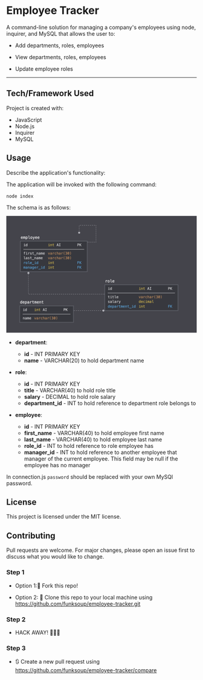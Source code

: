 
# Employee Tracker

A command-line solution for managing a company's employees using node, inquirer, and MySQL that allows the user to:

  * Add departments, roles, employees

  * View departments, roles, employees

  * Update employee roles


------

## Tech/Framework Used

Project is created with:

* JavaScript
* Node.js
* Inquirer
* MySQL


## Usage

Describe the application's functionality:

The application will be invoked with the following command:
```
node index
```

The schema is as follows:

![Database Schema](Assets/schema.png)

* **department**:

  * **id** - INT PRIMARY KEY
  * **name** - VARCHAR(20) to hold department name

* **role**:

  * **id** - INT PRIMARY KEY
  * **title** -  VARCHAR(40) to hold role title
  * **salary** -  DECIMAL to hold role salary
  * **department_id** -  INT to hold reference to department role belongs to

* **employee**:

  * **id** - INT PRIMARY KEY
  * **first_name** - VARCHAR(40) to hold employee first name
  * **last_name** - VARCHAR(40) to hold employee last name
  * **role_id** - INT to hold reference to role employee has
  * **manager_id** - INT to hold reference to another employee that manager of the current employee. This field may be null if the employee has no manager


In connection.js `password` should be replaced with your own MySQl password.


## License

This project is licensed under the MIT license.


## Contributing

Pull requests are welcome. For major changes, please open an issue first to discuss what you would like to change.


### Step 1

* Option 1:🍴 Fork this repo!

* Option 2: 👯 Clone this repo to your local machine using https://github.com/funksoup/employee-tracker.git

### Step 2

* HACK AWAY! 🔨🔨🔨

### Step 3

* 🔃 Create a new pull request using https://github.com/funksoup/employee-tracker/compare


